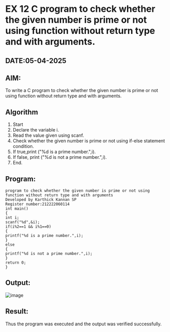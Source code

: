 # EX 12 C program to check whether the given number is prime or not using function without return type and with arguments.
## DATE:05-04-2025
## AIM:
To write a C program to check whether the given number is prime or not using function without return type and with arguments.

## Algorithm
1. Start
2. Declare the variable i.
3. Read the value given using scanf.
4. Check whether the given number is prime or not using if-else statement condition.
5. If true,print ("%d is a prime number.",i).
6. If false, print ("%d is not a prime number.",i).
7. End. 


## Program:
```
program to check whether the given number is prime or not using function without return type and with arguments
Developed by Karthick Kannan SP
Register number:212222060114
int main()
{
int i; 
scanf("%d",&i);
if(i%2==1 && i%1==0)
{
printf("%d is a prime number.",i);
}
else
{
printf("%d is not a prime number.",i);
}
return 0;
}
```

## Output:
![image](https://github.com/user-attachments/assets/927af063-4635-4b67-8978-d1ad46cb55ed)




## Result:
Thus the program was executed and the output was verified successfully.
